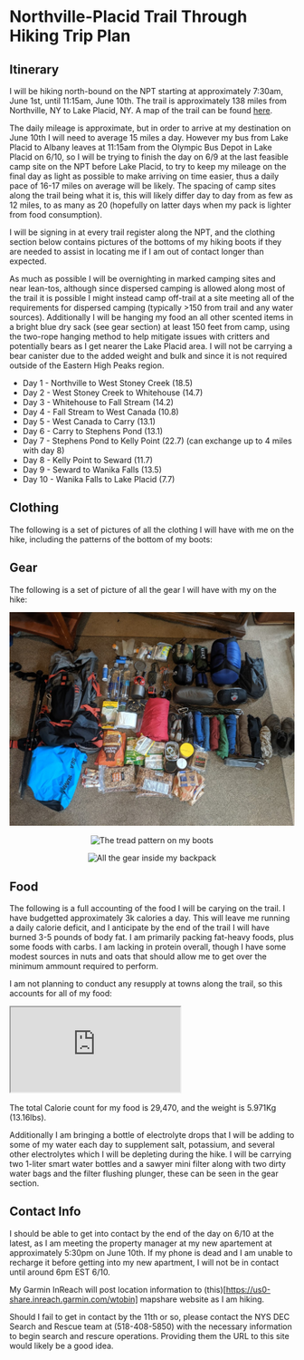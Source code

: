 # Northville-Placid Trail Through Hiking Trip Plan

## Itinerary

I will be hiking north-bound on the NPT starting at approximately 7:30am, June 1st, until 11:15am, June 10th. The trail is approximately 138 miles from Northville, NY to Lake Placid, NY. A map of the trail can be found [here](http://www.nptrail.org/current-trail-conditions/interactive-trail-map/).

The daily mileage is approximate, but in order to arrive at my destination on June 10th I will need to average 15 miles a day. However my bus from Lake Placid to Albany leaves at 11:15am from the Olympic Bus Depot in Lake Placid on 6/10, so I will be trying to finish the day on 6/9 at the last feasible camp site on the NPT before Lake Placid, to try to keep my mileage on the final day as light as possible to make arriving on time easier, thus a daily pace of 16-17 miles on average will be likely. The spacing of camp sites along the trail being what it is, this will likely differ day to day from as few as 12 miles, to as many as 20 (hopefully on latter days when my pack is lighter from food consumption).

I will be signing in at every trail register along the NPT, and the clothing section below contains pictures of the bottoms of my hiking boots if they are needed to assist in locating me if I am out of contact longer than expected.

As much as possible I will be overnighting in marked camping sites and near lean-tos, although since dispersed camping is allowed along most of the trail it is possible I might instead camp off-trail at a site meeting all of the requirements for dispersed camping (typically >150 from trail and any water sources). Additionally I will be hanging my food an all other scented items in a bright blue dry sack (see gear section) at least 150 feet from camp, using the two-rope hanging method to help mitigate issues with critters and potentially bears as I get nearer the Lake Placid area. I will not be carrying a bear canister due to the added weight and bulk and since it is not required outside of the Eastern High Peaks region.

* Day 1 - Northville to West Stoney Creek (18.5)
* Day 2 - West Stoney Creek to Whitehouse (14.7)
* Day 3 - Whitehouse to Fall Stream (14.2)
* Day 4 - Fall Stream to West Canada (10.8)
* Day 5 - West Canada to Carry (13.1)
* Day 6 - Carry to Stephens Pond (13.1)
* Day 7 - Stephens Pond to Kelly Point (22.7) (can exchange up to 4 miles with day 8)
* Day 8 - Kelly Point to Seward (11.7)
* Day 9 - Seward to Wanika Falls (13.5)
* Day 10 - Wanika Falls to Lake Placid (7.7)

## Clothing

The following is a set of pictures of all the clothing I will have with me on the hike, including the patterns of the bottom of my boots:

## Gear

The following is a set of picture of all the gear I will have with my on the hike:

<p align="center">
<img src="npt-gear.jpg" alt="All the gear and food for the hike laid out"> <br/>
</p>

<p align="center">
<img src="npt-boots.jpg" alt="The tread pattern on my boots"> <br/>
</p>

<p align="center">
<img src="npt-pack.jpg" alt="All the gear inside my backpack"> <br/>
</p>

## Food

The following is a full accounting of the food I will be carying on the trail. I have budgetted approximately 3k calories a day. This will leave me running a daily calorie deficit, and I anticipate by the end of the trail I will have burned 3-5 pounds of body fat. I am primarily packing fat-heavy foods, plus some foods with carbs. I am lacking in protein overall, though I have some modest sources in nuts and oats that should allow me to get over the minimum ammount required to perform.

I am not planning to conduct any resupply at towns along the trail, so this accounts for all of my food:

<iframe src="https://docs.google.com/spreadsheets/d/e/2PACX-1vRWTyh9smUQ7ZeLLrghbZLO__amXQDAKYkNUHJAKUNVskDNep2lBId-5AX5lK87ucubQwW-r_zhESau/pubhtml?gid=0&amp;single=true&amp;widget=true&amp;headers=false"></iframe>

The total Calorie count for my food is 29,470, and the weight is 5.971Kg (13.16lbs).

Additionally I am bringing a bottle of electrolyte drops that I will be adding to some of my water each day to supplement salt, potassium, and several other electrolytes which I will be depleting during the hike. I will be carrying two 1-liter smart water bottles and a sawyer mini filter along with two dirty water bags and the filter flushing plunger, these can be seen in the gear section.

## Contact Info

I should be able to get into contact by the end of the day on 6/10 at the latest, as I am meeting the property manager at my new apartement at approximately 5:30pm on June 10th. If my phone is dead and I am unable to recharge it before getting into my new apartment, I will not be in contact until around 6pm EST 6/10.

My Garmin InReach will post location information to (this)[https://us0-share.inreach.garmin.com/wtobin] mapshare website as I am hiking.

Should I fail to get in contact by the 11th or so, please contact the NYS DEC Search and Rescue team at (518-408-5850) with the necessary information to begin search and rescure operations. Providing them the URL to this site would likely be a good idea.
